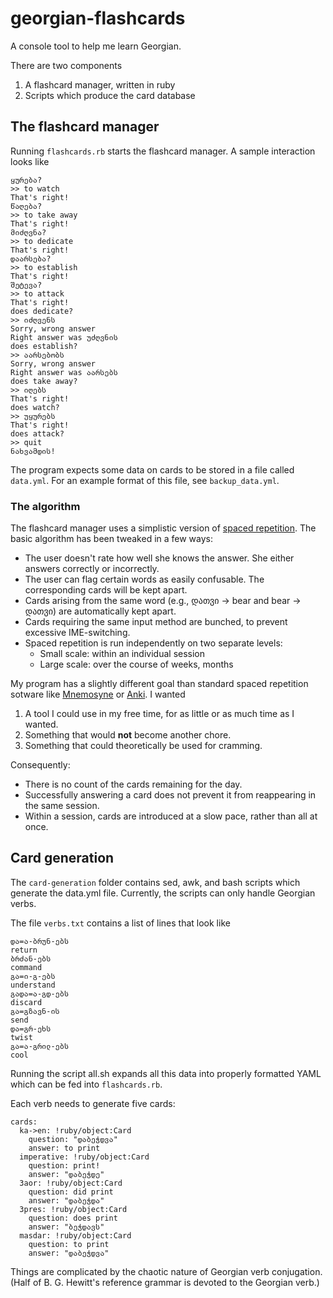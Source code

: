 # georgian-flashcards
A console tool to help me learn Georgian.

There are two components

1. A flashcard manager, written in ruby
2. Scripts which produce the card database

## The flashcard manager
Running ```flashcards.rb``` starts the flashcard manager.
A sample interaction looks like

    ყურება?
    >> to watch
    That's right!
    წაღება?
    >> to take away
    That's right!
    მიძღვნა?
    >> to dedicate
    That's right!
    დაარსება?
    >> to establish
    That's right!
    შეტევა?
    >> to attack
    That's right!
    does dedicate?
    >> იძღვენს
    Sorry, wrong answer
    Right answer was უძღვნის
    does establish?
    >> აარსებობს
    Sorry, wrong answer
    Right answer was აარსებს
    does take away?
    >> იღებს
    That's right!
    does watch?
    >> უყურებს
    That's right!
    does attack?
    >> quit
    ნახვამდის!

The program expects some data on cards to be stored in a file called
```data.yml```.  For an example format of this file,
see ```backup_data.yml```.

### The algorithm

The flashcard manager uses a simplistic version of [spaced
repetition](https://en.wikipedia.org/wiki/Spaced_repetition).
The basic algorithm has been tweaked in a few ways:

* The user doesn't rate how well she knows the answer.
  She either answers correctly or incorrectly.
* The user can flag certain words as easily confusable.
  The corresponding cards will be kept apart.
* Cards arising from the same word (e.g., დათვი -> bear and
  bear -> დათვი) are automatically kept apart.
* Cards requiring the same input method are bunched, to
  prevent excessive IME-switching.
* Spaced repetition is run independently on two separate levels:
  * Small scale: within an individual session
  * Large scale: over the course of weeks, months

My program has a slightly different goal than standard spaced
repetition sotware like [Mnemosyne](http://mnemosyne-proj.org) or
[Anki](http://ankisrs.net).  I wanted

1. A tool I could use in my free time, for as little or as much time as
   I wanted.
2. Something that would __not__ become another chore.
3. Something that could theoretically be used for cramming.

Consequently:

* There is no count of the cards remaining for the day.
* Successfully answering a card does not prevent it from reappearing
  in the same session.
* Within a session, cards are introduced at a slow pace, rather than
  all at once.


## Card generation
The ```card-generation``` folder contains sed, awk, and bash scripts
which generate the data.yml file.
Currently, the scripts can only handle Georgian verbs.

The file ```verbs.txt``` contains a list of lines that look like

    და=ა-ბრუნ-ებს
    return
    ბრძან-ებს
    command
    გა=ი-გ-ებს
    understand
    გადა=ა-გდ-ებს
    discard
    გა=გზავნ-ის
    send
    და=გრ-ეხს
    twist
    გა=ა-გრილ-ებს
    cool
    
Running the script all.sh expands all this data into properly formatted
YAML which can be fed into ```flashcards.rb```.

Each verb needs to generate five cards:

    cards:
      ka->en: !ruby/object:Card
        question: "დაბეჭდვა"
        answer: to print
      imperative: !ruby/object:Card
        question: print!
        answer: "დაბეჭდე"
      3aor: !ruby/object:Card
        question: did print
        answer: "დაბეჭდა"
      3pres: !ruby/object:Card
        question: does print
        answer: "ბეჭდავს"
      masdar: !ruby/object:Card
        question: to print
        answer: "დაბეჭდვა"


Things are complicated by the chaotic nature of Georgian verb conjugation.
(Half of B. G. Hewitt's reference grammar is devoted to the Georgian verb.)
